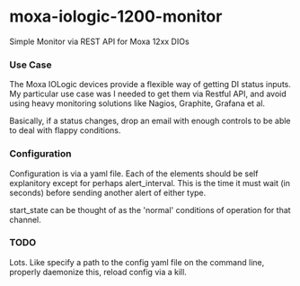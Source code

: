# moxa-iologic-1200-monitor
Simple Monitor via REST API for Moxa 12xx DIOs

### Use Case

The Moxa IOLogic devices provide a flexible way of getting DI status inputs.  My particular use case was I needed to get them via Restful API, and avoid using
heavy monitoring solutions like Nagios, Graphite, Grafana et al.

Basically, if a status changes, drop an email with enough controls to be able to deal with flappy conditions.

### Configuration
Configuration is via a yaml file.  Each of the elements should be self explanitory except for perhaps alert_interval.  This is the time it must wait (in seconds) before sending another alert of either type.

start_state can be thought of as the 'normal' conditions of operation for that channel.

### TODO
Lots.  Like specify a path to the config yaml file on the command line, properly daemonize this, reload config via a kill.  
